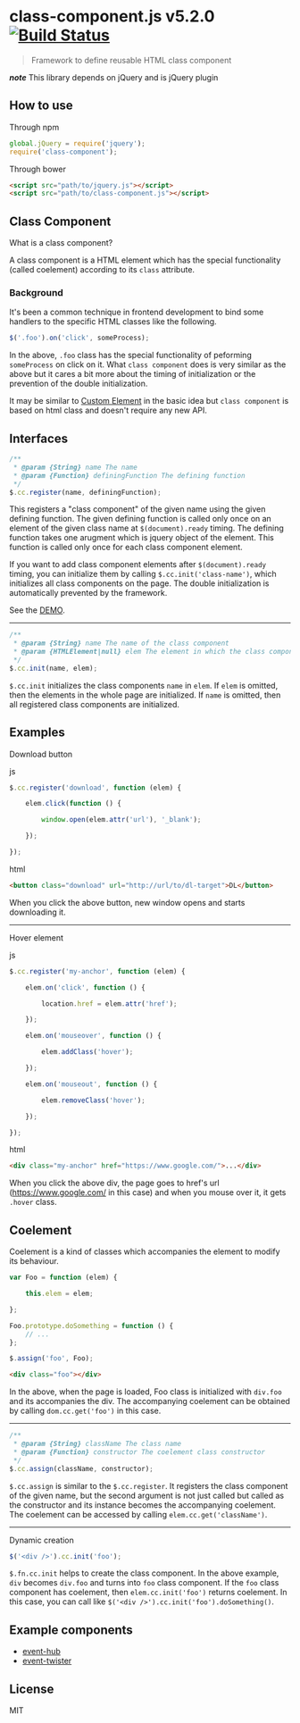 # class-component.js v5.2.0 [![Build Status](https://travis-ci.org/kt3k/class-component.svg?branch=master)](https://travis-ci.org/kt3k/class-component)

> Framework to define reusable HTML class component

***note*** This library depends on jQuery and is jQuery plugin


## How to use

Through npm

```js
global.jQuery = require('jquery');
require('class-component');
```

Through bower

```html
<script src="path/to/jquery.js"></script>
<script src="path/to/class-component.js"></script>
```


## Class Component

What is a class component?

A class component is a HTML element which has the special functionality (called coelement) according to its `class` attribute.

### Background

It's been a common technique in frontend development to bind some handlers to the specific HTML classes like the following.

```js
$('.foo').on('click', someProcess);
```

In the above, `.foo` class has the special functionality of peforming `someProcess` on click on it. What `class component` does is very similar as the above but it cares a bit more about the timing of initialization or the prevention of the double initialization.

It may be similar to [Custom Element](http://www.html5rocks.com/en/tutorials/webcomponents/customelements/) in the basic idea but `class component` is based on html class and doesn't require any new API.


## Interfaces

```js
/**
 * @param {String} name The name
 * @param {Function} definingFunction The defining function
 */
$.cc.register(name, definingFunction);
```

This registers a "class component" of the given name using the given defining function.
The given defining function is called only once on an element of the given class name at `$(document).ready` timing.
The defining function takes one arugment which is jquery object of the element. This function is called only once for each class component element.

If you want to add class component elements after `$(document).ready` timing, you can initialize them by calling `$.cc.init('class-name')`, which initializes all class components on the page. The double initialization is automatically prevented by the framework.

See the [DEMO](http://kt3k.github.io/class-component/test.html).


---

```js
/**
 * @param {String} name The name of the class component
 * @param {HTMLElement|null} elem The element in which the class components are initialized
 */
$.cc.init(name, elem);
```

`$.cc.init` initializes the class components `name` in `elem`. If `elem` is omitted, then the elements in the whole page are initialized. If `name` is omitted, then all registered class components are initialized.


## Examples

Download button

js

```js
$.cc.register('download', function (elem) {

    elem.click(function () {

        window.open(elem.attr('url'), '_blank');

    });

});
```

html
```html
<button class="download" url="http://url/to/dl-target">DL</button>
```

When you click the above button, new window opens and starts downloading it.

---

Hover element

js

```js
$.cc.register('my-anchor', function (elem) {

    elem.on('click', function () {

        location.href = elem.attr('href');

    });

    elem.on('mouseover', function () {

        elem.addClass('hover');

    });

    elem.on('mouseout', function () {

        elem.removeClass('hover');

    });

});
```

html
```html
<div class="my-anchor" href="https://www.google.com/">...</div>
```

When you click the above div, the page goes to href's url (https://www.google.com/ in this case) and when you mouse over it, it gets `.hover` class.


## Coelement

Coelement is a kind of classes which accompanies the element to modify its behaviour.

```js
var Foo = function (elem) {

    this.elem = elem;

};

Foo.prototype.doSomething = function () {
    // ...
};

$.assign('foo', Foo);
```

```html
<div class="foo"></div>
```

In the above, when the page is loaded, Foo class is initialized with `div.foo` and its accompanies the div. The accompanying coelement can be obtained by calling `dom.cc.get('foo')` in this case.


----

```js
/**
 * @param {String} className The class name
 * @param {Function} constructor The coelement class constructor
 */
$.cc.assign(className, constructor);
```

`$.cc.assign` is similar to the `$.cc.register`. It registers the class component of the given name, but the second argument is not just called but called as the constructor and its instance becomes the accompanying coelement. The coelement can be accessed by calling `elem.cc.get('className')`.

----

Dynamic creation

```js
$('<div />').cc.init('foo');
```

`$.fn.cc.init` helps to create the class component. In the above example, `div` becomes `div.foo` and turns into `foo` class component. If the `foo` class component has coelement, then `elem.cc.init('foo')` returns coelement. In this case, you can call like `$('<div />').cc.init('foo').doSomething()`.

## Example components

- [event-hub](https://github.com/kt3k/event-hub)
- [event-twister](https://github.com/kt3k/event-twister)

## License

MIT

